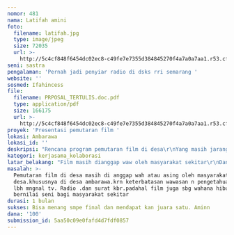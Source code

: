 ```yaml
---
nomor: 481
nama: Latifah amini
foto:
  filename: latifah.jpg
  type: image/jpeg
  size: 72035
  url: >-
    http://5c4cf848f6454dc02ec8-c49fe7e7355d384845270f4a7a0a7aa1.r53.cf2.rackcdn.com/0539286c-d7b3-47ae-b162-3ee3847874ed/latifah.jpg
seni: sastra
pengalaman: 'Pernah jadi penyiar radio di dsks rri semarang '
website: ''
sosmed: Ifahincess
file:
  filename: PRPOSAL_TERTULIS.doc.pdf
  type: application/pdf
  size: 166175
  url: >-
    http://5c4cf848f6454dc02ec8-c49fe7e7355d384845270f4a7a0a7aa1.r53.cf2.rackcdn.com/fd96c0dd-1b05-424f-be08-ea84ebf3572d/PRPOSAL_TERTULIS.doc.pdf
proyek: 'Presentasi pemutaran film '
lokasi: Ambarawa
lokasi_id: ''
deskripsi: "Rencana program pemutaran film di desa\r\nYang masih jarang sekali buat ngadain program film salah satunya di desa ambarawa"
kategori: kerjasama_kolaborasi
latar_belakang: "Film masih dianggap waw oleh masyarakat sekitar\r\nDan masih terbatas oleh wawasan tv .radio.dan surat kbr"
masalah: >-
  Pemutaran film di desa masih di anggap wah atau asing oleh masyarakat
  desa.khususnya di desa ambarawa.krn keterbatasan wawasan n pengetahuan mereka
  lbh mngnal tv. Radio .dan surat kbr.padahal film juga sbg wahana hiburan yang
  bernilai seni bagi masyarakat sekitar
durasi: 1 bulan
sukses: Bisa menang smpe final dan mendapat kan juara satu. Aminn
dana: '100'
submission_id: 5aa50c09e0fafd4d7fdf0857
---
```

